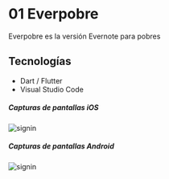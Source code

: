 # 01 Everpobre

Everpobre es la versión Evernote para pobres

## Tecnologías

- Dart / Flutter
- Visual Studio Code

##### Capturas de pantallas iOS

![signin](./episode.png "Episodes")

##### Capturas de pantallas Android

![signin](./episode.png "Episodes")

